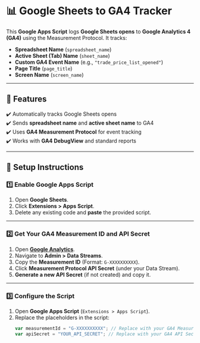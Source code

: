 # 📊 Google Sheets to GA4 Tracker

This **Google Apps Script** logs **Google Sheets opens** to **Google Analytics 4 (GA4)** using the Measurement Protocol. It tracks:
- **Spreadsheet Name** (`spreadsheet_name`)
- **Active Sheet (Tab) Name** (`sheet_name`)
- **Custom GA4 Event Name** (e.g., `"trade_price_list_opened"`)
- **Page Title** (`page_title`)
- **Screen Name** (`screen_name`)

---

## 🚀 Features
✔️ Automatically tracks Google Sheets opens  
✔️ Sends **spreadsheet name** and **active sheet name** to GA4  
✔️ Uses **GA4 Measurement Protocol** for event tracking  
✔️ Works with **GA4 DebugView** and standard reports  

---

## 📌 Setup Instructions

### **1️⃣ Enable Google Apps Script**
1. Open **Google Sheets**.
2. Click **Extensions > Apps Script**.
3. Delete any existing code and **paste** the provided script.

---

### **2️⃣ Get Your GA4 Measurement ID and API Secret**
1. Open **[Google Analytics](https://analytics.google.com/analytics/web/)**.
2. Navigate to **Admin > Data Streams**.
3. Copy the **Measurement ID** (Format: `G-XXXXXXXXXX`).
4. Click **Measurement Protocol API Secret** (under your Data Stream).
5. **Generate a new API Secret** (if not created) and copy it.

---

### **3️⃣ Configure the Script**
1. Open **Google Apps Script** (`Extensions > Apps Script`).
2. Replace the placeholders in the script:
   ```javascript
   var measurementId = "G-XXXXXXXXXX"; // Replace with your GA4 Measurement ID
   var apiSecret = "YOUR_API_SECRET"; // Replace with your GA4 API Secret

